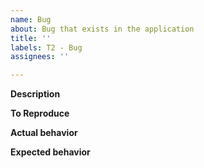 ```yaml
---
name: Bug
about: Bug that exists in the application
title: ''
labels: T2 - Bug
assignees: ''

---
```


**Description**



**To Reproduce**



**Actual behavior**



**Expected behavior**
